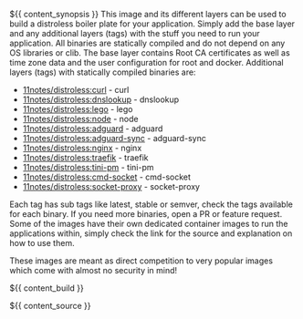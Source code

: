 ${{ content_synopsis }} This image and its different layers can be used to build a distroless boiler plate for your application. Simply add the base layer and any additional layers (tags) with the stuff you need to run your application. All binaries are statically compiled and do not depend on any OS libraries or clib. The base layer contains Root CA certificates as well as time zone data and the user configuration for root and docker. Additional layers (tags) with statically compiled binaries are:

* [11notes/distroless:curl](https://github.com/11notes/docker-distroless/blob/master/curl.dockerfile) - curl
* [11notes/distroless:dnslookup](https://github.com/11notes/docker-distroless/blob/master/dnslookup.dockerfile) - dnslookup
* [11notes/distroless:lego](https://github.com/11notes/docker-distroless/blob/master/lego.dockerfile) - lego
* [11notes/distroless:node](https://github.com/11notes/docker-node) - node
* [11notes/distroless:adguard](https://github.com/11notes/docker-adguard) - adguard
* [11notes/distroless:adguard-sync](https://github.com/11notes/docker-adguard-sync) - adguard-sync
* [11notes/distroless:nginx](https://github.com/11notes/docker-nginx) - nginx
* [11notes/distroless:traefik](https://github.com/11notes/docker-traefik) - traefik
* [11notes/distroless:tini-pm](https://github.com/11notes/go-tini-pm) - tini-pm
* [11notes/distroless:cmd-socket](https://github.com/11notes/go-cmd-socket) - cmd-socket
* [11notes/distroless:socket-proxy](https://github.com/11notes/docker-socket-proxy) - socket-proxy

Each tag has sub tags like latest, stable or semver, check the tags available for each binary. If you need more binaries, open a PR or feature request. Some of the images have their own dedicated container images to run the applications within, simply check the link for the source and explanation on how to use them.

These images are meant as direct competition to very popular images which come with almost no security in mind!

${{ content_build }}

${{ content_source }}